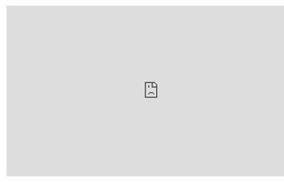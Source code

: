 <iframe style="border: 1px solid rgba(0, 0, 0, 0.1);" width="800" height="450" src="https://www.figma.com/embed?embed_host=share&url=https%3A%2F%2Fwww.figma.com%2Ffile%2FYJGF7nHORqG8ZONeJqtSIT%2FUntitled%3Fnode-id%3D0%253A1" allowfullscreen></iframe>
